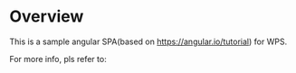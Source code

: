 # Overview

This is a sample angular SPA(based on https://angular.io/tutorial) for WPS.

For more info, pls refer to:


